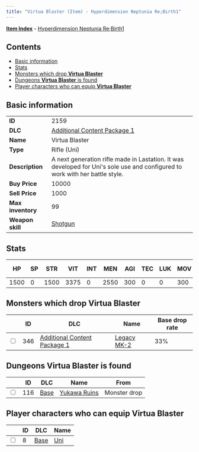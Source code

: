 ```yaml
---
title: "Virtua Blaster (Item) - Hyperdimension Neptunia Re;Birth1"
---
```


[**Item Index**](/neptunia/rb1/item/index.html) - [Hyperdimension Neptunia Re;Birth1](/neptunia/rb1)

## Contents

- [Basic information](#basic-information)
- [Stats](#stats)
- [Monsters which drop **Virtua Blaster**](#monsters-which-drop-virtua-blaster)
- [Dungeons **Virtua Blaster** is found](#dungeons-virtua-blaster-is-found)
- [Player characters who can equip **Virtua Blaster**](#player-characters-who-can-equip-virtua-blaster)

## Basic information

|   |   |
| -- | -- |
| **ID** | 2159 |
| **DLC** | [Additional Content Package 1](/neptunia/rb1/dlc/10-pack1.html) |
| **Name** | Virtua Blaster |
| **Type** | Rifle (Uni) |
| **Description** | A next generation rifle made in Lastation. It was developed for Uni's sole use and configured to work with her battle style. |
| **Buy Price** | 10000 |
| **Sell Price** | 1000 |
| **Max inventory** | 99 |
| **Weapon skill** | [Shotgun](/neptunia/rb1/skill/1-1503-shotgun.html) |

## Stats

| HP | SP | STR | VIT | INT | MEN | AGI | TEC | LUK | MOV | Fire res. | Ice res. | Wind res. | Lightning res. |
| -- | -- | --- | --- | --- | --- | --- | --- | --- | --- | --------- | -------- | --------- | -------------- |
| 1500 | 0 | 1500 | 3375 | 0 | 2550 | 300 | 0 | 0 | 300 | 0 | 0 | 0 | 0 |

## Monsters which drop **Virtua Blaster**

|    | ID | DLC | Name | Base drop rate |
| -- | -- | --- | ---- | -------------- |
| <input type="checkbox" id="rb1-monster-10-346" class="trackbox" /> | 346 | [Additional Content Package 1](/neptunia/rb1/dlc/10-pack1.html) | [Legacy MK-2](/neptunia/rb1/monster/10-346-legacy-mk-2.html) | 33% |

## Dungeons **Virtua Blaster** is found

|    | ID | DLC | Name | From |
| -- | -- | --- | ---- | ---- |
| <input type="checkbox" id="rb1-dungeon-1-116" class="trackbox" /> | 116 | [Base](/neptunia/rb1/dlc/1-base.html) | [Yukawa Ruins](/neptunia/rb1/dungeon/1-116-yukawa-ruins.html) | Monster drop |

## Player characters who can equip **Virtua Blaster**

|    | ID | DLC | Name |
| -- | -- | --- | ---- |
| <input type="checkbox" id="rb1-player-1-8" class="trackbox" /> | 8 | [Base](/neptunia/rb1/dlc/1-base.html) | [Uni](/neptunia/rb1/player/1-8-uni.html) |